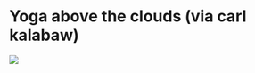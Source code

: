 <!--
id: 206137377
link: http://tumblr.atmos.org/post/206137377/yoga-above-the-clouds-via-carl-kalabaw
slug: yoga-above-the-clouds-via-carl-kalabaw
date: Tue Oct 06 2009 14:36:01 GMT-0700 (PDT)
publish: 2009-10-06
tags: 
title: Yoga above the clouds (via carl kalabaw)
-->


Yoga above the clouds (via carl kalabaw)
========================================

![](http://31.media.tumblr.com/tumblr_kr4402hQoO1qz4sngo1_500.jpg)

